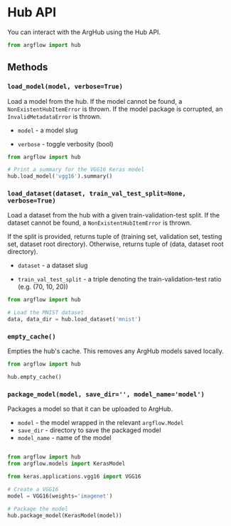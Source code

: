 # Hub API

You can interact with the ArgHub using the Hub API.

```python
from argflow import hub
```

## Methods

### `load_model(model, verbose=True)`

Load a model from the hub. If the model cannot be found, a `NonExistentHubItemError` is thrown. If the model package is corrupted, an `InvalidMetadataError` is thrown.

- `model` - a model slug

- `verbose` - toggle verbosity (bool)

```python
from argflow import hub

# Print a summary for the VGG16 Keras model
hub.load_model('vgg16').summary()
```

### `load_dataset(dataset, train_val_test_split=None, verbose=True)`

Load a dataset from the hub with a given train-validation-test split. If the dataset cannot be found, a `NonExistentHubItemError` is thrown.


If the split is provided, returns tuple of (training set, validation set, testing set, dataset root directory).
Otherwise, returns tuple of (data, dataset root directory).

- `dataset` - a dataset slug

- `train_val_test_split` - a triple denoting the train-validation-test ratio (e.g. (70, 10, 20))

```python
from argflow import hub

# Load the MNIST dataset
data, data_dir = hub.load_dataset('mnist')
```

### `empty_cache()`
Empties the hub's cache. This removes any ArgHub models saved locally.

```python
from argflow import hub

hub.empty_cache()
```

### `package_model(model, save_dir='', model_name='model')`

Packages a model so that it can be uploaded to ArgHub.

- `model`       - the model wrapped in the relevant `argflow.Model`
- `save_dir`    - directory to save the packaged model
- `model_name`  - name of the model

```python

from argflow import hub
from argflow.models import KerasModel

from keras.applications.vgg16 import VGG16

# Create a VGG16
model = VGG16(weights='imagenet')

# Package the model
hub.package_model(KerasModel(model))
```